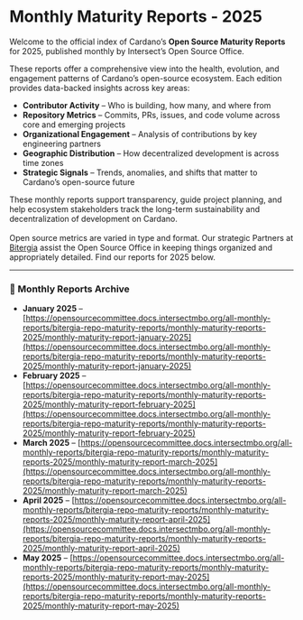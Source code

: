 # Monthly Maturity Reports - 2025

Welcome to the official index of Cardano’s **Open Source Maturity Reports** for 2025, published monthly by Intersect’s Open Source Office.

These reports offer a comprehensive view into the health, evolution, and engagement patterns of Cardano’s open-source ecosystem. Each edition provides data-backed insights across key areas:

* **Contributor Activity** – Who is building, how many, and where from
* **Repository Metrics** – Commits, PRs, issues, and code volume across core and emerging projects
* **Organizational Engagement** – Analysis of contributions by key engineering partners
* **Geographic Distribution** – How decentralized development is across time zones
* **Strategic Signals** – Trends, anomalies, and shifts that matter to Cardano’s open-source future

These monthly reports support transparency, guide project planning, and help ecosystem stakeholders track the long-term sustainability and decentralization of development on Cardano.\
\
Open source metrics are varied in type and format. Our strategic Partners at [Bitergia](https://bitergia.com/) assist the Open Source Office in keeping things organized and appropriately detailed. Find our reports for 2025 below.&#x20;

***

### 📅 Monthly Reports Archive

* **January 2025** – [https://opensourcecommittee.docs.intersectmbo.org/all-monthly-reports/bitergia-repo-maturity-reports/monthly-maturity-reports-2025/monthly-maturity-report-january-2025](https://opensourcecommittee.docs.intersectmbo.org/all-monthly-reports/bitergia-repo-maturity-reports/monthly-maturity-reports-2025/monthly-maturity-report-january-2025)
* **February 2025** – [https://opensourcecommittee.docs.intersectmbo.org/all-monthly-reports/bitergia-repo-maturity-reports/monthly-maturity-reports-2025/monthly-maturity-report-february-2025](https://opensourcecommittee.docs.intersectmbo.org/all-monthly-reports/bitergia-repo-maturity-reports/monthly-maturity-reports-2025/monthly-maturity-report-february-2025)
* **March 2025** – [https://opensourcecommittee.docs.intersectmbo.org/all-monthly-reports/bitergia-repo-maturity-reports/monthly-maturity-reports-2025/monthly-maturity-report-march-2025](https://opensourcecommittee.docs.intersectmbo.org/all-monthly-reports/bitergia-repo-maturity-reports/monthly-maturity-reports-2025/monthly-maturity-report-march-2025)
* **April 2025** – [https://opensourcecommittee.docs.intersectmbo.org/all-monthly-reports/bitergia-repo-maturity-reports/monthly-maturity-reports-2025/monthly-maturity-report-april-2025](https://opensourcecommittee.docs.intersectmbo.org/all-monthly-reports/bitergia-repo-maturity-reports/monthly-maturity-reports-2025/monthly-maturity-report-april-2025)
* **May 2025** – [https://opensourcecommittee.docs.intersectmbo.org/all-monthly-reports/bitergia-repo-maturity-reports/monthly-maturity-reports-2025/monthly-maturity-report-may-2025](https://opensourcecommittee.docs.intersectmbo.org/all-monthly-reports/bitergia-repo-maturity-reports/monthly-maturity-reports-2025/monthly-maturity-report-may-2025)

